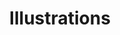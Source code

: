---
layout: project
title: Illustrations
background-image: "assets/img/trois.png"
color: "#50446c"
---